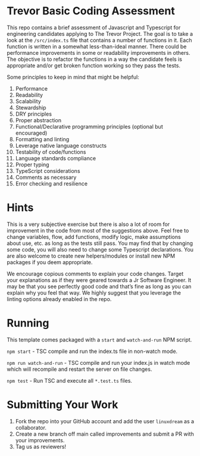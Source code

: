 # Trevor Basic Coding Assessment
This repo contains a brief assessment of Javascript and Typescript for engineering candidates applying to The Trevor Project. The goal is to take a look at the `/src/index.ts` file that contains a number of functions in it. Each function is written in a somewhat less-than-ideal manner. There could be performance improvements in some or readability improvements in others. The objective is to refactor the functions in a way the candidate feels is appropriate and/or get broken function working so they pass the tests.

Some principles to keep in mind that might be helpful:

1. Performance
2. Readability
3. Scalability
4. Stewardship
5. DRY principles
6. Proper abstraction
7. Functional/Declarative programming principles (optional but encouraged)
8. Formatting and linting
9. Leverage native language constructs
10. Testability of code/functions
11. Language standards compliance
12. Proper typing
13. TypeScript considerations
14. Comments as necessary
15. Error checking and resilience

# Hints
This is a very subjective exercise but there is also a lot of room for improvement in the code from most of the suggestions above. Feel free to change variables, flow, add functions, modify logic, make assumptions about use, etc. as long as the tests still pass. You may find that by changing some code, you will also need to change some Typescript declarations. You are also welcome to create new helpers/modules or install new NPM packages if you deem appropriate. 

We encourage copious comments to explain your code changes. Target your explanations as if they were geared towards a Jr Software Engineer. It may be that you see perfectly good code and that’s fine as long as you can explain why you feel that way. We highly suggest that you leverage the linting options already enabled in the repo. 
# Running
This template comes packaged with a `start` and `watch-and-run` NPM script.

`npm start` - TSC compile and run the index.ts file in non-watch mode.

`npm run watch-and-run` - TSC compile and run your index.js in watch mode which will recompile and restart the server on file changes.

`npm test` - Run TSC and execute all `*.test.ts` files.

# Submitting Your Work
1. Fork the repo into your GitHub account and add the user `linuxdream` as a collaborator.
2. Create a new branch off main called improvements and submit a PR with your improvements.
3. Tag us as reviewers!
